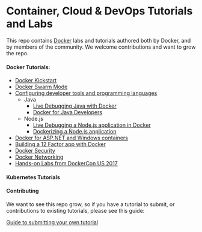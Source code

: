 # Container, Cloud & DevOps Tutorials and Labs

This repo contains [Docker](https://docker.com) labs and tutorials authored both by Docker, and by members of the community. We welcome contributions and want to grow the repo.

#### Docker Tutorials:
* [Docker Kickstart](kickstart/readme.md)
* [Docker Swarm Mode](swarm-mode/README.md)
* [Configuring developer tools and programming languages](developer-tools/README.md)
  * Java
    * [Live Debugging Java with Docker](developer-tools/java-debugging)
    * [Docker for Java Developers](developer-tools/java/)
  * Node.js
    * [Live Debugging a Node.js application in Docker](developer-tools/nodejs-debugging)
    * [Dockerizing a Node.js application](developer-tools/nodejs/porting/)
* [Docker for ASP.NET and Windows containers](windows/readme.md)
* [Building a 12 Factor app with Docker](12factor/README.md)
* [Docker Security](security/README.md)
* [Docker Networking](networking/)
* [Hands-on Labs from DockerCon US 2017](dockercon-us-2017/)


#### Kubernetes Tutorials


#### Contributing

We want to see this repo grow, so if you have a tutorial to submit, or contributions to existing tutorials, please see this guide:

[Guide to submitting your own tutorial](contribute.md)

